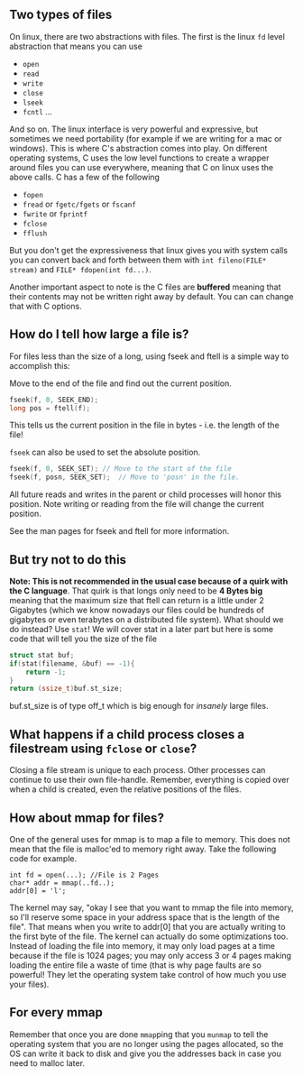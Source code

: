 ## Two types of files

On linux, there are two abstractions with files. The first is the linux `fd` level abstraction that means you can use
* `open`
* `read`
* `write`
* `close`
* `lseek`
* `fcntl`
...

And so on. The linux interface is very powerful and expressive, but sometimes we need portability (for example if we are writing for a mac or windows). This is where C's abstraction comes into play. On different operating systems, C uses the low level functions to create a wrapper around files you can use everywhere, meaning that C on linux uses the above calls. C has a few of the following
* `fopen`
* `fread` or `fgetc/fgets` or `fscanf`
* `fwrite` or `fprintf`
* `fclose`
* `fflush`

But you don't get the expressiveness that linux gives you with system calls you can convert back and forth between them with `int fileno(FILE* stream)` and `FILE* fdopen(int fd...)`.

Another important aspect to note is the C files are **buffered** meaning that their contents may not be written right away by default. You can can change that with C options.

## How do I tell how large a file is?
For files less than the size of a long, using fseek and ftell is a simple way to accomplish this:

Move to the end of the file and find out the current position.
```C
fseek(f, 0, SEEK_END);
long pos = ftell(f);
```
This tells us the current position in the file in bytes - i.e. the length of the file!

`fseek` can also be used to set the absolute position.
```C
fseek(f, 0, SEEK_SET); // Move to the start of the file 
fseek(f, posn, SEEK_SET);  // Move to 'posn' in the file.
```
All future reads and writes in the parent or child processes will honor this position.
Note writing or reading from the file will change the current position.

See the man pages for fseek and ftell for more information.

## But try not to do this
**Note: This is not recommended in the usual case because of a quirk with the C language**. That quirk is that longs only need to be **4 Bytes big** meaning that the maximum size that ftell can return is a little under 2 Gigabytes (which we know nowadays our files could be hundreds of gigabytes or even terabytes on a distributed file system). What should we do instead? Use `stat`! We will cover stat in a later part but here is some code that will tell you the size of the file
```C
struct stat buf;
if(stat(filename, &buf) == -1){
	return -1;
}
return (ssize_t)buf.st_size;
```
buf.st_size is of type off_t which is big enough for _insanely_ large files.

## What happens if a child process closes a filestream using `fclose` or `close`?
Closing a file stream is unique to each process. Other processes can continue to use their own file-handle. Remember, everything is copied over when a child is created, even the relative positions of the files.

## How about mmap for files?

One of the general uses for mmap is to map a file to memory. This does not mean that the file is malloc'ed to memory right away. Take the following code for example.

```
int fd = open(...); //File is 2 Pages
char* addr = mmap(..fd..);
addr[0] = 'l';
```
The kernel may say, "okay I see that you want to mmap the file into memory, so I'll reserve some space in your address space that is the length of the file". That means when you write to addr[0] that you are actually writing to the first byte of the file. The kernel can actually do some optimizations too. Instead of loading the file into memory, it may only load pages at a time because if the file is 1024 pages; you may only access 3 or 4 pages making loading the entire file a waste of time (that is why page faults are so powerful! They let the operating system take control of how much you use your files).

## For every mmap

Remember that once you are done `mmap`ping that you `munmap` to tell the operating system that you are no longer using the pages allocated, so the OS can write it back to disk and give you the addresses back in case you need to malloc later.



